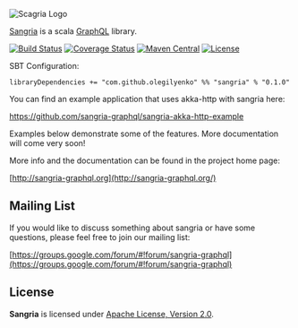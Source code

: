 ![Scagria Logo](https://raw.githubusercontent.com/OlegIlyenko/sangria/master/logo/sangria-logo.png)

[Sangria](http://sangria-graphql.org/) is a scala [GraphQL](http://facebook.github.io/graphql/) library.

[![Build Status](https://travis-ci.org/OlegIlyenko/sangria.svg)](https://travis-ci.org/OlegIlyenko/sangria) [![Coverage Status](http://coveralls.io/repos/OlegIlyenko/sangria/badge.svg?branch=master&service=github)](http://coveralls.io/github/OlegIlyenko/sangria?branch=master) [![Maven Central](https://maven-badges.herokuapp.com/maven-central/com.github.olegilyenko/sangria_2.11/badge.svg)](https://maven-badges.herokuapp.com/maven-central/com.github.olegilyenko/sangria_2.11) [![License](http://img.shields.io/:license-Apache%202-brightgreen.svg)](http://www.apache.org/licenses/LICENSE-2.0.txt)

SBT Configuration:

    libraryDependencies += "com.github.olegilyenko" %% "sangria" % "0.1.0"

You can find an example application that uses akka-http with sangria here:

https://github.com/sangria-graphql/sangria-akka-http-example

Examples below demonstrate some of the features. More documentation will come very soon!

More info and the documentation can be found in the project home page:

[http://sangria-graphql.org](http://sangria-graphql.org/)

## Mailing List

If you would like to discuss something about sangria or have some questions, please feel free to join our mailing list:

[https://groups.google.com/forum/#!forum/sangria-graphql](https://groups.google.com/forum/#!forum/sangria-graphql)

## License

**Sangria** is licensed under [Apache License, Version 2.0](http://www.apache.org/licenses/LICENSE-2.0).

